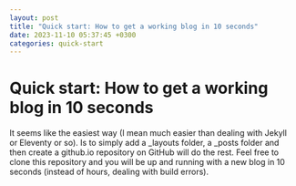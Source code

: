 ```yaml
---
layout: post
title: "Quick start: How to get a working blog in 10 seconds"
date: 2023-11-10 05:37:45 +0300
categories: quick-start
---
```


# Quick start: How to get a working blog in 10 seconds

It seems like the easiest way (I mean much easier than dealing with Jekyll or Eleventy or so).
Is to simply add a _layouts folder, a _posts folder and then create a github.io repository on GitHub
will do the rest. Feel free to clone this repository and you will be up and running with a new blog
in 10 seconds (instead of hours, dealing with build errors).